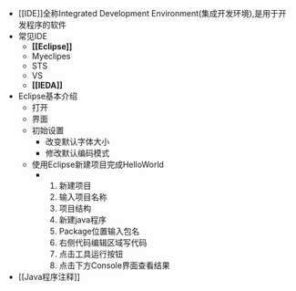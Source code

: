 - [[IDE]]全称Integrated Development Environment(集成开发环境),是用于开发程序的软件
- 常见IDE
	- **[[Eclipse]]**
	- Myeclipes
	- STS
	- VS
	- **[[IEDA]]**
- Eclipse基本介绍
	- 打开
	- 界面
	- 初始设置
		- 改变默认字体大小
		- 修改默认编码模式
	- 使用Eclipse新建项目完成HelloWorld
		- 1. 新建项目
		  2. 输入项目名称
		  3. 项目结构
		  4. 新建java程序
		  5. Package位置输入包名
		  6. 右侧代码编辑区域写代码
		  7. 点击工具运行按钮
		  8. 点击下方Console界面查看结果
- [[Java程序注释]]